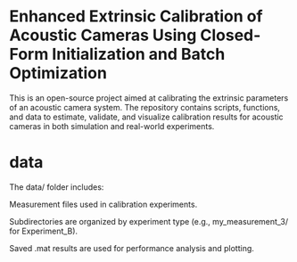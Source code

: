# Enhanced Extrinsic Calibration of Acoustic Cameras Using Closed-Form Initialization and Batch Optimization
This is an open-source project aimed at calibrating the extrinsic parameters of an acoustic camera system. The repository contains scripts, functions, and data to estimate, validate, and visualize calibration results for acoustic cameras in both simulation and real-world experiments.
# data
The data/ folder includes:

  Measurement files used in calibration experiments.

  Subdirectories are organized by experiment type (e.g., my_measurement_3/ for Experiment_B).

  Saved .mat results are used for performance analysis and plotting.
